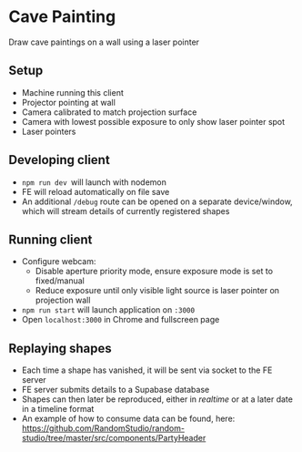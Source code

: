 # Cave Painting
Draw cave paintings on a wall using a laser pointer

## Setup
* Machine running this client
* Projector pointing at wall
* Camera calibrated to match projection surface
* Camera with lowest possible exposure to only show laser pointer spot
* Laser pointers

## Developing client
*  `npm run dev `will launch with nodemon
*  FE will reload automatically on file save
*  An additional `/debug` route can be opened on a separate device/window, which will stream details of currently registered shapes

## Running client
*  Configure webcam:
    *  Disable aperture priority mode, ensure exposure mode is set to fixed/manual
    *  Reduce exposure until only visible light source is laser pointer on projection wall
*  `npm run start` will launch application on `:3000`
*  Open `localhost:3000` in Chrome and fullscreen page

## Replaying shapes
*  Each time a shape has vanished, it will be sent via socket to the FE server
*  FE server submits details to a Supabase database
*  Shapes can then later be reproduced, either in *realtime* or at a later date in a timeline format
*  An example of how to consume data can be found, here: https://github.com/RandomStudio/random-studio/tree/master/src/components/PartyHeader
